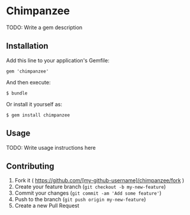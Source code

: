 # Chimpanzee

TODO: Write a gem description

## Installation

Add this line to your application's Gemfile:

    gem 'chimpanzee'

And then execute:

    $ bundle

Or install it yourself as:

    $ gem install chimpanzee

## Usage

TODO: Write usage instructions here

## Contributing

1. Fork it ( https://github.com/[my-github-username]/chimpanzee/fork )
2. Create your feature branch (`git checkout -b my-new-feature`)
3. Commit your changes (`git commit -am 'Add some feature'`)
4. Push to the branch (`git push origin my-new-feature`)
5. Create a new Pull Request
